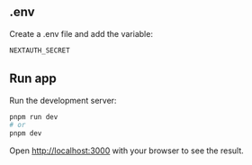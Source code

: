## .env

Create a .env file and add the variable:
```bash
NEXTAUTH_SECRET
```

## Run app

Run the development server:

```bash
pnpm run dev
# or
pnpm dev
```

Open [http://localhost:3000](http://localhost:3000) with your browser to see the result.
